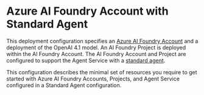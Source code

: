 # Azure AI Foundry Account with Standard Agent

This deployment configuration specifies an [Azure AI Foundry Account](https://learn.microsoft.com/en-us/azure/ai-foundry/what-is-azure-ai-foundry) and a deployment of the OpenAI 4.1 model. An AI Foundry Project is deployed within the AI Foundry Account. The AI Foundry Account and Project are configured to support the Agent Service with a [standard agent](https://learn.microsoft.com/en-us/azure/ai-foundry/agents/concepts/standard-agent-setup).

This configuration describes the minimal set of resources you require to get started with Azure AI Foundry Accounts, Projects, and Agent Service configured in a Standard Agent configuration.